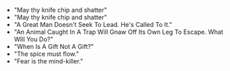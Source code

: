 * "May thy knife chip and shatter"
* "May thy knife chip and shatter"
* "A Great Man Doesn't Seek To Lead. He's Called To It."
* "An Animal Caught In A Trap Will Gnaw Off Its Own Leg To Escape. What WIll You Do?"
* "When Is A Gift Not A Gift?"
* "The spice must flow."
* "Fear is the mind-killer."
